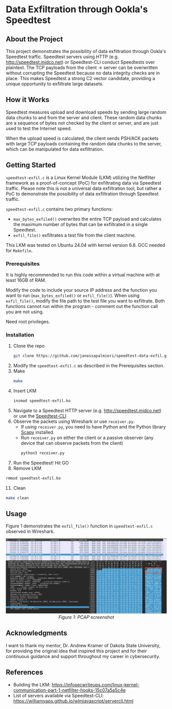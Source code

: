 # Data Exfiltration through Ookla's Speedtest
<!-- ABOUT THE PROJECT -->
## About the Project
This project demonstrates the possibility of data exfiltration through Ookla's Speedtest traffic. Speedtest servers using HTTP (e.g. http://speedtest.midco.net) or Speedtest-CLI conduct Speedtests over plaintext. The TCP payloads from the client -> server can be overwritten without corrupting the Speedtest because no data integrity checks are in place. This makes Speedtest a strong C2 vector candidate, providing a unique opportunity to exfiltrate large datasets. 

<!-- GETTING STARTED -->
## How it Works
Speedtest measures upload and download speeds by sending large random data chunks to and from the server and client. These random data chunks are a sequence of bytes not checked by the client or server, and are just used to test the Internet speed.

When the upload speed is calculated, the client sends PSH/ACK packets with large TCP payloads containing the random data chunks to the server, which can be manipulated for data exfiltration. 

<!-- GETTING STARTED -->
## Getting Started

`speedtest-exfil.c` is a Linux Kernel Module (LKM) utilizing the Netfilter framework as a proof-of-concept (PoC) for exfiltrating data via Speedtest traffic. Please note this is not a universal data exfiltration tool, but rather a PoC to demonstrate the possibility of data exfiltration through Speedtest traffic. 

`speedtest-exfil.c` contains two primary functions: 
- `max_bytes_exfiled()` overwrites the entire TCP payload and calculates the maximum number of bytes that can be exfiltrated in a single Speedtest. 
- `exfil_file()` exfiltrates a test file from the client machine. 

This LKM was tested on Ubuntu 24.04 with kernel version 6.8. GCC needed for `Makefile`.

### Prerequisites

It is highly recommended to run this code within a virtual machine with at least 16GB of RAM.

Modify the code to include your source IP address and the function you want to run (`max_bytes_exfiled()` or `exfil_file()`). When using `exfil_file()`, modify the file path to the test file you want to exfiltrate. Both functions cannot run within the program - comment out the function call you are not using. 

Need root privileges. 

### Installation

1. Clone the repo
   ```sh
   git clone https://github.com/janessapalmieri/speedtest-data-exfil.git
   ```
2. Modify the `speedtest-exfil.c` as described in the Prerequisites section. 
3. Make
   ```sh
   make
   ```
4. Insert LKM
   ```sh
   insmod speedtest-exfil.ko
   ```
5. Navigate to a Speedtest HTTP server (e.g. http://speedtest.midco.net) or use the [Speedtest-CLI](https://www.speedtest.net/apps/cli)
6. Observe the packets using Wireshark or use `receiver.py`.
   - If using `receiver.py`, you need to have Python and the Python library [Scapy](https://scapy.readthedocs.io/en/latest/installation.html) installed.
   - Run `receiver.py` on either the client or a passive observer (any device that can observe packets from the client)
        ```sh
        python3 receiver.py
        ```
10. Run the Speedtest! Hit GO
11. Remove LKM 
   ```sh
   rmmod speedtest-exfil.ko
   ```
11. Clean
   ```sh
   make clean
   ```   
<!-- USAGE EXAMPLES -->
## Usage

Figure 1 demonstrates the `exfil_file()` function in `speedtest-exfil.c` observed in Wireshark. 
<p align="center">
  <img src="images/pcap-screenshot.png" alt="PCAP Screenshot" width="1000"/>
  <br>
  <em>Figure 1: PCAP screenshot</em>
</p>

<!-- ACKNOWLEDGMENTS -->
## Acknowledgments

I want to thank my mentor, Dr. Andrew Kramer of Dakota State University, for providing the original idea that inspired this project and for their continuous guidance and support throughout my career in cybersecurity. 

## References
- Building the LKM: https://infosecwriteups.com/linux-kernel-communication-part-1-netfilter-hooks-15c07a5a5c4e
- List of servers available via Speedtest-CLI: https://williamyaps.github.io/wlmjavascript/servercli.html



